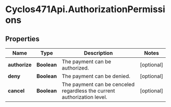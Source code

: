 # Cyclos471Api.AuthorizationPermissions

## Properties
Name | Type | Description | Notes
------------ | ------------- | ------------- | -------------
**authorize** | **Boolean** | The payment can be authorized. | [optional] 
**deny** | **Boolean** | The payment can be denied. | [optional] 
**cancel** | **Boolean** | The payment can be cenceled regardless the current authorization level. | [optional] 


